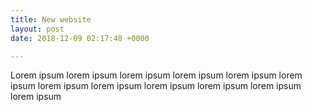 ```yaml
---
title: New website
layout: post
date: 2018-12-09 02:17:48 +0000

---
```

Lorem ipsum lorem ipsum lorem ipsum lorem ipsum lorem ipsum lorem ipsum lorem ipsum lorem ipsum lorem ipsum lorem ipsum lorem ipsum lorem ipsum